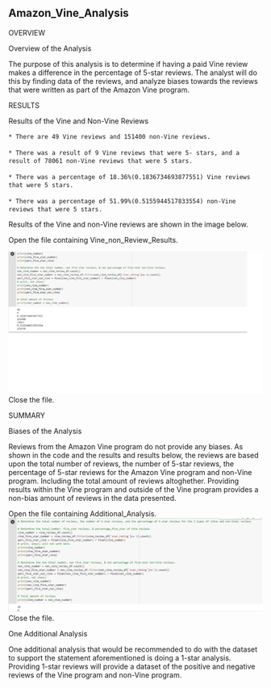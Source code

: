 ## Amazon_Vine_Analysis

OVERVIEW

Overview of the Analysis

The purpose of this analysis is to determine if having a paid Vine review makes a difference in the percentage of 5-star reviews. The analyst will do this by finding data of the reviews, and analyze biases towards the reviews that were written as part of the Amazon Vine program.

RESULTS

Results of the Vine and Non-Vine Reviews
	
	* There are 49 Vine reviews and 151400 non-Vine reviews.
	
	* There was a result of 9 Vine reviews that were 5- stars, and a result of 78061 non-Vine reviews that were 5 stars. 

	* There was a percentage of 18.36%(0.1836734693877551) Vine reviews that were 5 stars.

	* There was a percentage of 51.99%(0.5155944517833554) non-Vine reviews that were 5 stars. 

Results of the Vine and non-Vine reviews are shown in the image below. 

Open the file containing Vine_non_Review_Results.

![Vine_non_Vine_Review_Results](/resources/Vine_non_Vine_Review_Results.png)
Close the file.

SUMMARY

Biases of the Analysis

Reviews from the Amazon Vine program do not provide any biases. As shown in the code and the results and results below, the reviews are based upon the total number of reviews, the number of 5-star reviews, the percentage of 5-star reviews for the Amazon Vine program and non-Vine program. Including the total amount of reviews altoghether. Providing results within the Vine program and outside of the Vine program provides a non-bias amount of reviews in the data presented. 

Open the file containing Additional_Analysis.
![Additional_Analysis](/resources/Additional_Analysis.png)
Close the file.

One Additional Analysis

One additional analysis that would be recommended to do with the dataset to support the statement aforementioned is doing a 1-star analysis. Providing 1-star reviews will provide a dataset of the positive and negative reviews of the Vine program and non-Vine program. 
